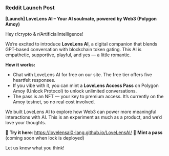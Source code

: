 ### Reddit Launch Post

**[Launch] LoveLens AI – Your AI soulmate, powered by Web3 (Polygon Amoy)**

Hey r/crypto & r/ArtificialIntelligence!

We’re excited to introduce **LoveLens AI**, a digital companion that blends GPT-based conversation with blockchain token gating. This AI is empathetic, supportive, playful, and yes — a little romantic.

**How it works:**
- Chat with LoveLens AI for free on our site. The free tier offers five heartfelt responses.
- If you vibe with it, you can mint a **LoveLens Access Pass** on Polygon Amoy (Unlock Protocol) to unlock unlimited conversations.
- The pass is an NFT — your key to premium access. It’s currently on the Amoy testnet, so no real cost involved.

We built LoveLens AI to explore how Web3 can power more meaningful interactions with AI. This is an experiment as much as a product, and we’d love your thoughts.

👀 **Try it here**: <https://lovelensai0-lang.github.io/LoveLensAI/>
💖 **Mint a pass** (coming soon when lock is deployed)

Let us know what you think!
